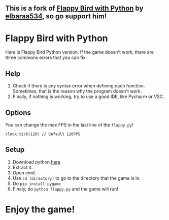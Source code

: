 ## This is a fork of [Flappy Bird with Python](https://github.com/elbaraa534/FlappyBirdPython) by [elbaraa534](https://github.com/elbaraa534), so go support him!

# Flappy Bird with Python

Here is Flappy Bird Python version. If the game doesn't work, there are three commons errors that you can fix:

## Help
1. Check if there is any syntax error when defining each function. Sometimes, that is the reason why the program doesn't work.
2. Finally, if nothing is working, try to use a good IDE, like Pycharm or VSC.

## Options
You can change the max FPS in the last line of the `flappy.py`!
```
clock.tick(120) // Default 120FPS
```

## Setup

1. Download python [here](https://www.python.org/downloads/).
3. Extract it.
4. Open cmd.
5. Use `cd [directory]` to go to the directory that the game is in.
6. Do `pip install pygame`
7. Finaly, do `python flappy.py` and the game will run!

# Enjoy the game!
